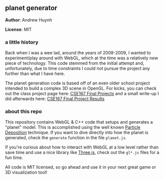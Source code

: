 ## planet generator

__Author__: Andrew Huynh

__License__: MIT

### a little history

Back when I was a wee lad, around the years of 2008-2009, I wanted to
experiment/play around with WebGL, which at the time was a relatively new
piece of technology. This code stemmed from the initial attempt and,
unfortunately, due to time constraints I could not pursue the project any
further than what I have here.

The planet generation code is based off of an even older school project
intended to build a complex 3D scene in OpenGL. For kicks, you can check
out the class project page here: [CSE167 Final Projects](CSE167) and a
small write-up I did afterwards here: [CSE167 Final Project
Results](CSE167Blog)


### about this repo

This repository contains WebGL & C++ code that setups and generates a
"planet" model. This is accomplished using the well known [Particle
Deposition](ParticleDepot) technique. If you want to dive directly into
how the planet is generated, check the `generate` function in the
file `planet.js`.

If you're curious about how to interact with WebGL at a low level rather
than save time and use a nice library like [Three.js](http://threejs.org/),
check out the `gl*.js` files for a fun time.

All code is MIT licensed, so go ahead and use it in your next great game or
3D visualization tool!


[CSE167]: http://graphics.ucsd.edu/twiki/bin/view.pl/Classes/CSE167F09-FinalProjects
[CSE167Blog]: http://a5huynh.github.io/2009/12/12/cse-167-final-project-results.html
[ParticleDepot]: http://www.lighthouse3d.com/opengl/terrain/index.php3?particle